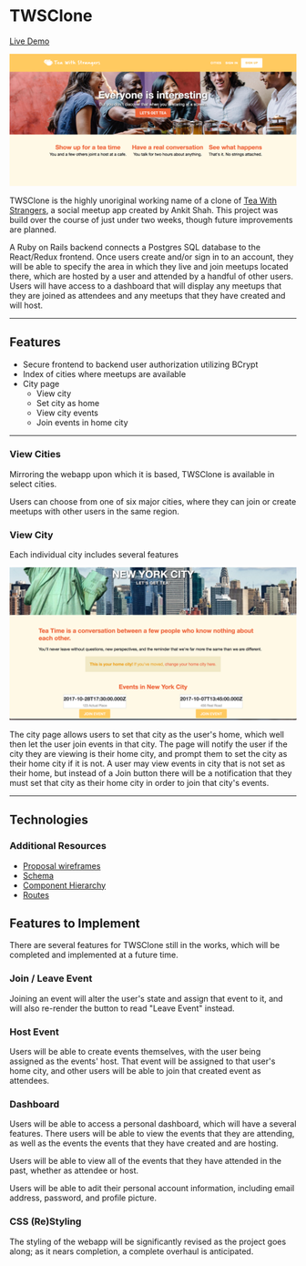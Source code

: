 # TWSClone

[Live Demo](https://twsclone.herokuapp.com/)

![Home Page](app/assets/images/homepage.png)

TWSClone is the highly unoriginal working name of a clone of [Tea With Strangers](https://teawithstrangers.com), a social meetup app created by Ankit Shah. This project was build over the course of just under two weeks, though future improvements are planned.

A Ruby on Rails backend connects a Postgres SQL database to the React/Redux frontend. Once users create and/or sign in to an account, they will be able to specify the area in which they live and join meetups located there, which are hosted by a user and attended by a handful of other users. Users will have access to a dashboard that will display any meetups that they are joined as attendees and any meetups that they have created and will host.

---

## Features

* Secure frontend to backend user authorization utilizing BCrypt
* Index of cities where meetups are available
* City page
  * View city
  * Set city as home
  * View city events
  * Join events in home city

---

### View Cities

Mirroring the webapp upon which it is based, TWSClone is available in select cities.

Users can choose from one of six major cities, where they can join or create meetups with other users in the same region.

### View City

Each individual city includes several features

![City](app/assets/images/events.png)

The city page allows users to set that city as the user's home, which well then let the user join events in that city. The page will notify the user if the city they are viewing is their home city, and prompt them to set the city as their home city if it is not. A user may view events in city that is not set as their home, but instead of a Join button there will be a notification that they must set that city as their home city in order to join that city's events.

---

## Technologies

### Additional Resources

* [Proposal wireframes](https://github.com/jbieze/twsclone/wiki/Wireframes)
* [Schema](https://github.com/jbieze/twsclone/wiki/Schema)
* [Component Hierarchy](https://github.com/jbieze/twsclone/wiki/Component-Hierarchy)
* [Routes](https://github.com/jbieze/twsclone/wiki/Routes)

## Features to Implement

There are several features for TWSClone still in the works, which will be completed and implemented at a future time.

### Join / Leave Event

Joining an event will alter the user's state and assign that event to it, and will also re-render the button to read "Leave Event" instead.

### Host Event

Users will be able to create events themselves, with the user being assigned as the events' host. That event will be assigned to that user's home city, and other users will be able to join that created event as attendees.

### Dashboard

Users will be able to access a personal dashboard, which will have a several features. There users will be able to view the events that they are attending, as well as the events the events that they have created and are hosting.

Users will be able to view all of the events that they have attended in the past, whether as attendee or host.

Users will be able to adit their personal account information, including email address, password, and profile picture.

### CSS (Re)Styling

The styling of the webapp will be significantly revised as the project goes along; as it nears completion, a complete overhaul is anticipated.
